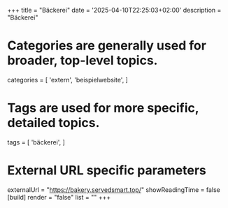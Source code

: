 +++
title = "Bäckerei"
date = '2025-04-10T22:25:03+02:00'
description = "Bäckerei"
# Categories are generally used for broader, top-level topics.
categories = [
 'extern',
 'beispielwebsite',
]
# Tags are used for more specific, detailed topics.
tags = [
 'bäckerei',
]
# External URL specific parameters
externalUrl = "https://bakery.servedsmart.top/"
showReadingTime = false
[build]
render = "false"
list = ""
+++
